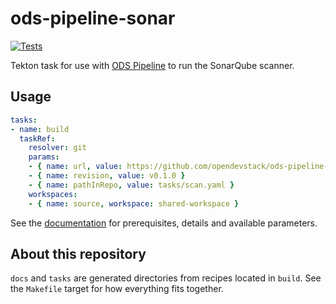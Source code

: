 # ods-pipeline-sonar

[![Tests](https://github.com/opendevstack/ods-pipeline-sonar/actions/workflows/main.yaml/badge.svg)](https://github.com/opendevstack/ods-pipeline-sonar/actions/workflows/main.yaml)

Tekton task for use with [ODS Pipeline](https://github.com/opendevstack/ods-pipeline) to run the SonarQube scanner.

## Usage

```yaml
tasks:
- name: build
  taskRef:
    resolver: git
    params:
    - { name: url, value: https://github.com/opendevstack/ods-pipeline-sonar.git }
    - { name: revision, value: v0.1.0 }
    - { name: pathInRepo, value: tasks/scan.yaml }
    workspaces:
    - { name: source, workspace: shared-workspace }
```

See the [documentation](https://github.com/opendevstack/ods-pipeline-sonar/blob/main/docs/scan.adoc) for prerequisites, details and available parameters.

## About this repository

`docs` and `tasks` are generated directories from recipes located in `build`. See the `Makefile` target for how everything fits together.
